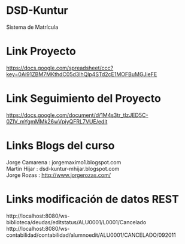 ﻿DSD-Kuntur
==========

Sistema de Matrícula


Link Proyecto
==========
https://docs.google.com/spreadsheet/ccc?key=0Ai91ZBM7MKthdC05d3lhQlp4STd2cE1MOFBuMGJieFE

Link Seguimiento del Proyecto
=============================
https://docs.google.com/document/d/1M4s3tr_tlzJED5C-0ZlV_mYgmMMk26wVpiyQFRL7VUE/edit

Links Blogs del curso
=============================

Jorge Camarena   :  jorgemaximo1.blogspot.com<br>
Martin Hijar     :  dsd-kuntur-mhijar.blogspot.com<br>
Jorge Rozas      :  http://www.jorgerozas.com/<br>



Links modificación de datos REST
=================================
http://localhost:8080/ws-biblioteca/deudas/editstatus/ALU0001/L0001/Cancelado
http://localhost:8080/ws-contabilidad/contabilidad/alumnoedit/ALU0001/CANCELADO/092011